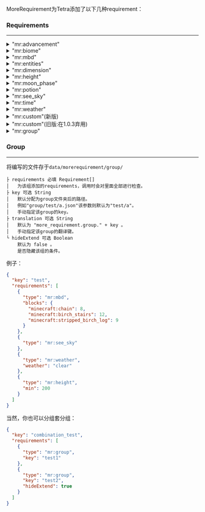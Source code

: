 MoreRequirement为Tetra添加了以下几种requirement：

### Requirements

***
<details>
<summary>"mr:advancement"</summary>

```
└ advancement 必填 String
    检测玩家是否有此成就。
```
例子：
```
"requirement":{
  "type":"mr:advancement",
  "advancement":"minecraft:end/find_end_city"
}
```
</details>
<details>
<summary>"mr:biome"</summary>

```
└ biome 必填 String
    检测加工站是否在指定群系。
```
例子：
```
"requirement":{
  "type":"mr:biome",
  "biome":"minecraft:end_highlands"
}
```
</details>
<details>
<summary>"mr:mbd"</summary>

```
├ blocks 必填 Map<String,Integer>
│   在指定范围内判断方块是否满足数量要求。
├ x 可选 Integer
│   相对加工站向x轴两端扩展距离。
├ y 可选 Integer
│   相对加工站向y轴两端扩展距离。
└ z 可选 Integer
    相对加工站向z轴两端扩展距离。
```
例子：
```
"requirement":{
  "type":"mr:mbd",
  "x":5,
  "y":5,
  "z":5,
  "blocks":{
    "minecraft:end_portal_frame":10,
    "minecraft:end_stone":5
  }
}
```
</details>
<details>
<summary>"mr:entities"</summary>

```
├ entities 必填 Map<String,Integer>
│   在指定范围内判断是否有要求数量的实体。
├ x 可选 Integer
│   相对加工站向x轴两端扩展距离。
├ y 可选 Integer
│   相对加工站向y轴两端扩展距离。
└ z 可选 Integer
    相对加工站向z轴两端扩展距离。
```
例子：
```
"requirement":{
  "type":"mr:entities",
  "x":5,
  "y":5,
  "z":5,
  "entities":{
    "pig":10
  }
}
```
</details>
<details>
<summary>"mr:dimension"</summary>

```
└ dimension 必填 String
    需要判断的维度ID。
```
例子：
```
"requirement":{
  "type":"mr:dimension",
  "dimension":"the_end"
}
```
</details>
<details>
<summary>"mr:height"</summary>

```
├ min 可选 Integer
│   加工站所需的最低高度（默认-99）。
└ max 可选 Integer
    加工站所需的最高高度（默认333）。
```
例子：
```
"requirement":{
  "type":"mr:height",
  "min":255
}
```
</details>
<details>
<summary>"mr:moon_phase"</summary>

```
└ moonPhase 必填 Integer
    月相，数字范围为[1~8]
```
例子：
```
"requirement":{
  "type":"mr:moon_phase",
  "moonPhase":"1"
}
```
</details>
<details>
<summary>"mr:potion"</summary>

```
├ effect 必填 String
│   需要检测的药水效果的id。
├ duration 可选 Integer
│   默认为 0 。
│   药水最低要求的持续时间（Tick）。
└ amplifier 可选 Integer
    默认为 0 。
    药水最低要求的药水等级（填0是1级，同指令）。
```
例子：
```
"requirement":{
  "type":"mr:potion",
  "effect":"minecraft:darkness"
  ”duration“：200
}
```
</details>
<details>
<summary>"mr:see_sky"</summary>

```
└ 无参数需求，露天即返回true。
```
例子：
```
"requirement":{
  "type":"mr:see_sky"
}
```
</details>
<details>
<summary>"mr:time"</summary>

```
└ time 必填 String
  可用选项
    ├ "day"     白天
    └ "night”   夜晚
```
例子：
```
"requirement":{
  "type":"mr:time",
  "group":"day"
}
```
</details>
<details>
<summary>"mr:weather"</summary>

```
└ weather 必填 String
  可用选项
    ├ "clear"   天晴
    ├ "rain"    下雨
    └ "thunder” 雷暴
```
例子：
```
"requirement":{
  "type":"mr:weather",
  "group":"test"
}
```
</details>
<details>
<summary>"mr:custom"(新版)</summary>
本身没有任何作用会直接返回true<br>
你可以使用kjs来进行这个requirement的实际处理逻辑设置<br>
使用了key作为识别,可以更自由的设定更多的requirement<br>
本地化文本为"more_requirement.holo.custom_requirement.key"(key为你在数据包里面写的key)

```js
//in startup_scripts
let $CustomRequirement = Java.loadClass('net.yiran.morerequirement.requirements.CustomRequirement')
$CustomRequirement.registerCustomFunction( "key" ,cxt => true )
```
例子：
```
"requirement":{
  "type":"mr:custom",
  "key":"key"
}
```
</details>
<details>
<summary>"mr:custom"(旧版:在1.0.3弃用)</summary>
本身没有任何作用会直接返回true<br>
你可以使用kjs来进行这个requirement的实际处理逻辑设置

```
//in startup_scripts
let $CustomRequirement = Java.loadClass('net.yiran.morerequirement.requirements.CustomRequirement')
$CustomRequirement.setCustomFunction(cxt => true)
```
例子：
```j
"requirement":{
  "type":"mr:custom"
}
```
</details>
<details>
<summary>"mr:group"</summary>

[[具体分组如何编写可以看这里]](#Group)
```
├ key 必填 String
│   通过该字符串获取具体的分组。
└ hideExtend 可选 Boolean
    默认为 false 。
    是否隐藏该组的条件。
```
例子：
```
"requirement":{
  "type":"mr:group",
  "group":"test"
}
```
</details>

### Group
***
将编写的文件存于`data/morerequirement/group/`
```
├ requirements 必填 Requirement[]
│   为该组添加的requirements，调用时会对里面全部进行检查。
├ key 可选 String
│   默认分配为group文件夹后的路径。
│   例如"group/test/a.json"该参数则默认为"test/a"。
│   手动指定该group的key。
├ translation 可选 String
│   默认为 "more_requirement.group." + key 。
│   手动指定该group的翻译键。
└ hideExtend 可选 Boolean
    默认为 false 。
    是否隐藏该组的条件。
```

例子：
```json
{
  "key": "test",
  "requirements": [
    {
      "type": "mr:mbd",
      "blocks": {
        "minecraft:chain": 8,
        "minecraft:birch_stairs": 12,
        "minecraft:stripped_birch_log": 9
      }
    },
    {
      "type": "mr:see_sky"
    },
    {
      "type": "mr:weather",
      "weather": "clear"
    },
    {
      "type": "mr:height",
      "min": 200
    }
  ]
}
```
当然，你也可以分组套分组：
```json
{
  "key": "combination_test",
  "requirements": [
    {
      "type": "mr:group",
      "key": "test1"
    },
    {
      "type": "mr:group",
      "key": "test2",
      "hideExtend": true
    }
  ]
}
```
